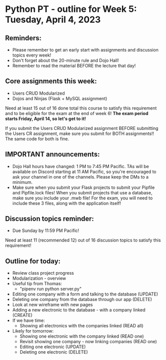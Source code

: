 # Python PT - outline for Week 5: Tuesday, April 4, 2023

## Reminders:
- Please remember to get an early start with assignments and discussion topics every week!
- Don't forget about the 20-minute rule and Dojo Hall!
- Remember to read the material BEFORE the lecture that day!

## Core assignments this week:
- Users CRUD Modularized
- Dojos and Ninjas (Flask + MySQL assignment)

Need at least 15 out of 16 done total this course to satisfy this requirement and to be eligible for the exam at the end of week 6!  **The exam period starts Friday, April 14, so let's get to it!**

If you submit the Users CRUD Modularized assignment BEFORE submitting the Users CR assignment, make sure you submit for BOTH assignments!!  The same code for both is fine.

## IMPORTANT announcements:
- Dojo Hall hours have changed: 1 PM to 7:45 PM Pacific.  TAs will be available on Discord starting at 11 AM Pacific, so you're encouraged to ask your channel in one of the channels.  Please keep the DMs to a minimum.
- Make sure when you submit your Flask projects to submit your Pipfile and Pipfile.lock files!  When you submit projects that use a database, make sure you include your .mwb file!  For the exam, you will need to include these 3 files, along with the application itself!

## Discussion topics reminder:
- Due Sunday by 11:59 PM Pacific!

Need at least 11 (recommended 12) out of 16 discussion topics to satisfy this requirement!

## Outline for today:
- Review class project progress
- Modularization - overview
- Useful tip from Thomas:
    - "pipenv run python server.py"
- Editing one company with a form and talking to the database (UPDATE)
- Deleting one company from the database through our app (DELETE)
- Look at new wireframe with new pages
- Adding a new electronic to the database - with a company linked (CREATE)
- If we have time:
    - Showing all electronics with the companies linked (READ all)
- Likely for tomorrow:
    - Showing one electronic with the company linked (READ one)
    - Revisit showing one company - now linking companies (READ one)
    - Editing one electronic (UPDATE)
    - Deleting one electronic (DELETE)

